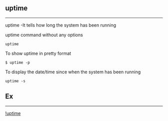 ## uptime

*********
uptime -It tells how long the system has been running

uptime command without any options

`````
uptime

`````
To show uptime in pretty format

``````
$ uptime -p

``````
To display the date/time since when the system has been
running

``````
uptime -s

```````
## Ex 
*******
[!uptime](screenshots/uptime.jpg)

